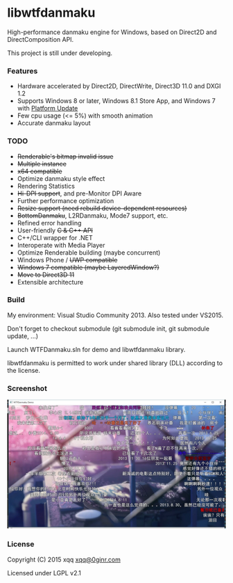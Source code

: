 libwtfdanmaku
=============
High-performance danmaku engine for Windows, based on Direct2D and DirectComposition API.

This project is still under developing.

### Features
- Hardware accelerated by Direct2D, DirectWrite, Direct3D 11.0 and DXGI 1.2
- Supports Windows 8 or later, Windows 8.1 Store App, and Windows 7 with [Platform Update](https://msdn.microsoft.com/en-us/library/windows/desktop/jj863687(v=vs.85).aspx)
- Few cpu usage (<= 5%) with smooth animation
- Accurate danmaku layout

### TODO
- ~~Renderable's bitmap invalid issue~~
- ~~Multiple instance~~
- ~~x64 compatible~~
- Optimize danmaku style effect
- Rendering Statistics
- ~~Hi-DPI support~~, and pre-Monitor DPI Aware
- Further performance optimization
- ~~Resize support (need rebuild device-dependent resources)~~
- ~~BottomDanmaku~~, L2RDanmaku, Mode7 support, etc.
- Refined error handling
- User-friendly ~~C & C++ API~~
- C++/CLI wrapper for .NET
- Interoperate with Media Player
- Optimize Renderable building (maybe concurrent)
- Windows Phone / ~~UWP compatible~~
- ~~Windows 7 compatible (maybe LayeredWindow?)~~
- ~~Move to Direct3D 11~~
- Extensible architecture

### Build
My environment: Visual Studio Community 2013. Also tested under VS2015.

Don't forget to checkout submodule (git submodule init, git submodule update, ...)

Launch WTFDanmaku.sln for demo and libwtfdanmaku library.

libwtfdanmaku is permitted to work under shared library (DLL) according to the license.

### Screenshot

![5cmps](https://raw.githubusercontent.com/xqq/xqq.github.io/master/img/wtf_screenshot_1.jpg)

### License
Copyright (C) 2015 xqq <xqq@0ginr.com>

Licensed under LGPL v2.1